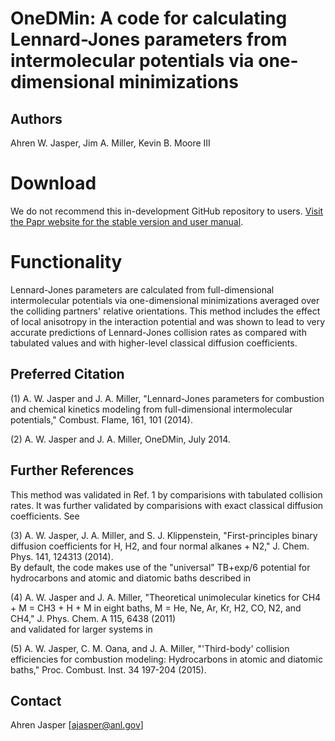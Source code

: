 # OneDMin: A code for calculating Lennard-Jones parameters from intermolecular potentials via one-dimensional minimizations

## Authors
Ahren W. Jasper, Jim A. Miller, Kevin B. Moore III

# Download
We do not recommend this in-development GitHub repository to users. [Visit the Papr website for the stable version and user manual](https://tcg.cse.anl.gov/papr/codes/onedmin.html).

# Functionality 
Lennard-Jones parameters are calculated from full-dimensional intermolecular potentials via one-dimensional minimizations averaged over the colliding partners' relative orientations. This method includes the effect of local anisotropy in the interaction potential and was shown to lead to very accurate predictions of Lennard-Jones collision rates as compared with tabulated values and with higher-level classical diffusion coefficients.

## Preferred Citation
(1) A. W. Jasper and J. A. Miller, "Lennard-Jones parameters for combustion and chemical kinetics modeling from full-dimensional intermolecular potentials," Combust. Flame, 161, 101 (2014).  

(2) A. W. Jasper and J. A. Miller, OneDMin, July 2014.  

## Further References
This method was validated in Ref. 1 by comparisions with tabulated collision rates. It was further validated by comparisions with exact classical diffusion coefficients. See  

(3) A. W. Jasper, J. A. Miller, and S. J. Klippenstein, "First-principles binary diffusion coefficients for H, H2, and four normal alkanes + N2," J. Chem. Phys. 141, 124313 (2014).  
By default, the code makes use of the "universal" TB+exp/6 potential for hydrocarbons and atomic and diatomic baths described in

(4) A. W. Jasper and J. A. Miller, "Theoretical unimolecular kinetics for CH4 + M = CH3 + H + M in eight baths, M = He, Ne, Ar, Kr, H2, CO, N2, and CH4," J. Phys. Chem. A 115, 6438 (2011)  
and validated for larger systems in  

(5) A. W. Jasper, C. M. Oana, and J. A. Miller, "'Third-body' collision efficiencies for combustion modeling: Hydrocarbons in atomic and diatomic baths," Proc. Combust. Inst. 34 197-204 (2015).  

## Contact
Ahren Jasper [ajasper@anl.gov]
